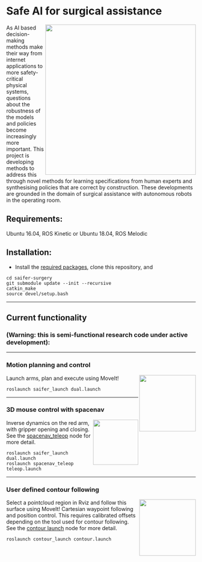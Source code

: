 # Safe AI for surgical assistance

<img align="right" alt="" src="https://github.com/ipab-rad/saifer-surgery/blob/master/docs/images/front.png" width="400" />  As AI based decision-making methods make their way from internet applications to more safety-critical physical systems, questions about the robustness of the models and policies become increasingly more important. This project is developing methods to address this through novel methods for learning specifications from human experts and synthesising policies that are correct by construction. These developments are grounded in the domain of surgical assistance with autonomous robots in the operating room.

## Requirements:

Ubuntu 16.04, ROS Kinetic or Ubuntu 18.04, ROS Melodic

## Installation:

- Install the [required packages](https://github.com/ipab-rad/saifer-surgery/wiki/Required-packages), clone this repository, and
```
cd saifer-surgery
git submodule update --init --recursive
catkin_make
source devel/setup.bash
```
___
## Current functionality 
### (Warning: this is semi-functional research code under active development):

___
### Motion planning and control

<img align="right" alt="" src="https://github.com/ipab-rad/saifer-surgery/blob/master/docs/images/arms.gif" width="150" /> Launch arms, plan and execute using MoveIt!
```
roslaunch saifer_launch dual.launch
```

___

### 3D mouse control with spacenav

<img align="right" alt="" src="http://wiki.ros.org/spacenav_node?action=AttachFile&do=get&target=spacenav.png" width="120" /> Inverse dynamics on the red arm, with gripper opening and closing. See the [spacenav_teleop](./src/saif_control/spacenav_teleop) node for more detail.
```
roslaunch saifer_launch dual.launch
roslaunch spacenav_teleop teleop.launch
```

___
### User defined contour following

<img align="right" alt="" src="https://github.com/ipab-rad/saifer-surgery/blob/master/src/saif_ui/contour_launch/ims/surface.gif" width="150" /> Select a pointcloud region in Rviz and follow this surface using MoveIt! Cartesian waypoint following and position control. This requires calibrated offsets depending on the tool used for contour following. See the [contour launch](./src/saif_ui/contour_launch) node for more detail.
```
roslaunch contour_launch contour.launch
```





